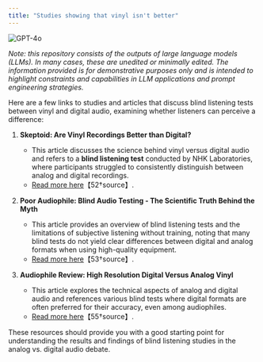 ```yaml
---
title: "Studies showing that vinyl isn't better"
---
```

![GPT-4o](https://img.shields.io/badge/GPT--4o-3333FF?style=for-the-badge&logo=openai&logoColor=white)



*Note: this repository consists of the outputs of large language models (LLMs). In many cases, these are unedited or minimally edited. The information provided is for demonstrative purposes only and is intended to highlight constraints and capabilities in LLM applications and prompt engineering strategies.*


 Here are a few links to studies and articles that discuss blind listening tests between vinyl and digital audio, examining whether listeners can perceive a difference:

1. **Skeptoid: Are Vinyl Recordings Better than Digital?**
   - This article discusses the science behind vinyl versus digital audio and refers to a **blind listening test** conducted by NHK Laboratories, where participants struggled to consistently distinguish between analog and digital recordings.
   - [Read more here](https://skeptoid.com/episodes/4794)【52†source】.

2. **Poor Audiophile: Blind Audio Testing - The Scientific Truth Behind the Myth**
   - This article provides an overview of blind listening tests and the limitations of subjective listening without training, noting that many blind tests do not yield clear differences between digital and analog formats when using high-quality equipment.
   - [Read more here](https://www.pooraudiophile.com/2014/03/blind-audio-testing-scientific-truth.html)【53†source】.

3. **Audiophile Review: High Resolution Digital Versus Analog Vinyl**
   - This article explores the technical aspects of analog and digital audio and references various blind tests where digital formats are often preferred for their accuracy, even among audiophiles.
   - [Read more here](https://audiophilereview.com/audiophile-news/high-resolution-digital-versus-analog-vinyl-technical-superiority-meets-experiential-optimization/)【55†source】.

These resources should provide you with a good starting point for understanding the results and findings of blind listening studies in the analog vs. digital audio debate.